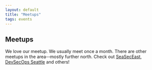 ```yaml
---
layout: default
title: "Meetups"
tags: events
---
```


## Meetups

We love our meetup. We usually meet once a month. There are other meetups in the area--mostly further north.
Check out [SeaSecEast](https://www.meetup.com/SEASec-East/), [DevSecOps Seattle](https://www.meetup.com/Seattle-DevSecOps/) and others!